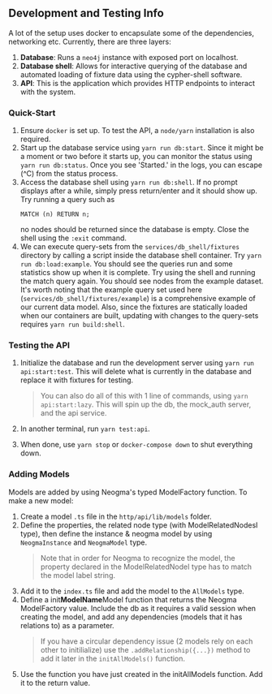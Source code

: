 ## Development and Testing Info
A lot of the setup uses docker to encapsulate some of the dependencies, networking etc. Currently, there are three layers:

1. **Database**: Runs a `neo4j` instance with exposed port on localhost.
2. **Database shell**: Allows for interactive querying of the database and automated loading of fixture data using the cypher-shell software.
3. **API**: This is the application which provides HTTP endpoints to interact with the system.

### Quick-Start
1. Ensure `docker` is set up. To test the API, a `node/yarn` installation is also required.
2. Start up the database service using `yarn run db:start`. Since it might be a moment or two before it starts up, you can monitor the status using `yarn run db:status`. Once you see 'Started.' in the logs, you can escape (^C) from the status process.
3. Access the database shell using `yarn run db:shell`. If no prompt displays after a while, simply press return/enter and it should show up. Try running a query such as
    ```cypher
    MATCH (n) RETURN n;
    ```
    no nodes should be returned since the database is empty. Close the shell using the `:exit` command.
4. We can execute query-sets from the `services/db_shell/fixtures` directory by calling a script inside the database shell container. Try `yarn run db:load:example`. You should see the queries run and some statistics show up when it is complete. Try using the shell and running the match query again. You should see nodes from the example dataset. It's worth noting that the example query set used here (`services/db_shell/fixtures/example`) is a comprehensive example of our current data model. Also, since the fixtures are statically loaded when our containers are built, updating with changes to the query-sets requires `yarn run build:shell`.

### Testing the API
1. Initialize the database and run the development server using `yarn run api:start:test`. This will delete what is currently in the database and replace it with fixtures for testing.
    
    > You can also do all of this with 1 line of commands, using `yarn api:start:lazy`. This will spin up the db, the mock_auth server, and the api service.
2. In another terminal, run `yarn test:api`.
3. When done, use `yarn stop` or `docker-compose down` to shut everything down.

### Adding Models
Models are added by using Neogma's typed ModelFactory function. To make a new model:
1. Create a model `.ts` file in the `http/api/lib/models` folder.
2. Define the properties, the related node type (with ModelRelatedNodesI type), then define the instance & neogma model by using `NeogmaInstance` and `NeogmaModel` type. 
    > Note that in order for Neogma to recognize the model, the property declared in the ModelRelatedNodeI type has to match the model label string.
3. Add it to the `index.ts` file and add the model to the `AllModels` type.
4. Define a init**ModelName**Model function that returns the Neogma ModelFactory value. Include the db as it requires a valid session when creating the model, and add any dependencies (models that it has relations to) as a parameter.
    > If you have a circular dependency issue (2 models rely on each other to initilialize) use the `.addRelationship({...})` method to add it later in the `initAllModels()` function.
5. Use the function you have just created in the initAllModels function. Add it to the return value. 
